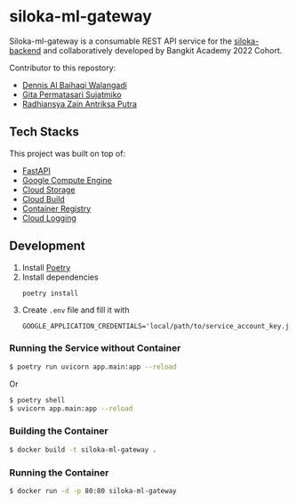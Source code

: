 # siloka-ml-gateway

Siloka-ml-gateway is a consumable REST API service for the [siloka-backend](https://github.com/c22-cb02/siloka-backend) and collaboratively developed by Bangkit Academy 2022 Cohort.

Contributor to this repostory:

- [Dennis Al Baihaqi Walangadi](https://github.com/dnswd)
- [Gita Permatasari Sujatmiko](https://github.com/gpersable)
- [Radhiansya Zain Antriksa Putra](https://github.com/RadhiansyaZ)

## Tech Stacks

This project was built on top of:

- [FastAPI](https://fastapi.tiangolo.com/)
- [Google Compute Engine](https://console.cloud.google.com/compute/instances)
- [Cloud Storage](https://console.cloud.google.com/storage)
- [Cloud Build](https://console.cloud.google.com/cloud-build/builds)
- [Container Registry](https://console.cloud.google.com/gcr/)
- [Cloud Logging](https://console.cloud.google.com/logs/query)

## Development

1. Install [Poetry](https://python-poetry.org/docs/)
2. Install dependencies
   ```
   poetry install
   ```
3. Create `.env` file and fill it with
   ```
   GOOGLE_APPLICATION_CREDENTIALS='local/path/to/service_account_key.json'
   ```

### Running the Service without Container

```bash
$ poetry run uvicorn app.main:app --reload
```

Or

```bash
$ poetry shell
$ uvicorn app.main:app --reload
```

### Building the Container

```bash
$ docker build -t siloka-ml-gateway .
```

### Running the Container

```bash
$ docker run -d -p 80:80 siloka-ml-gateway
```
